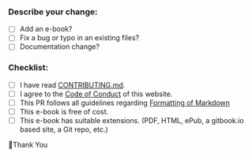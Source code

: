 ### Describe your change:

* [ ] Add an e-book?
* [ ] Fix a bug or typo in an existing files?
* [ ] Documentation change?

### Checklist:
* [ ] I have read [CONTRIBUTING.md](https://github.com/aluismoya/EbookFoundation-free-programming-books/blob/master/CONTRIBUTING.md).
* [ ] I agree to the [Code of Conduct](https://github.com/aluismoya/EbookFoundation-free-programming-books/blob/master/CODE_OF_CONDUCT.md) of this website.
* [ ] This PR follows all guidelines regarding [Formatting of Markdown](https://github.com/aluismoya/EbookFoundation-free-programming-books/blob/master/CONTRIBUTING.md#formatting)
* [ ] This e-book is free of cost.
* [ ] This e-book has suitable extensions. (PDF, HTML, ePub, a gitbook.io based site, a Git repo, etc.)

🤎Thank You
